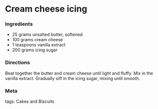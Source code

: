 # Cream cheese icing

### Ingredients
 * 25 grams unsalted butter, softened
 * 100 grams cream cheese
 * 1 teaspoons vanilla extract
 * 200 grams icing sugar

### Directions

Beat together the butter and cream cheese until light and fluffy.  Mix in the vanilla extract.  Gradually sift in the icing sugar, mixing until smooth.

### Meta

tags: Cakes and Biscuits

